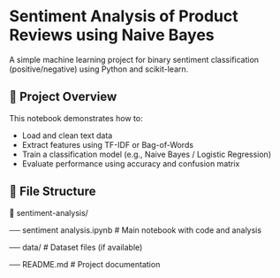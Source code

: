#  Sentiment Analysis of Product Reviews using Naive Bayes

A simple machine learning project for binary sentiment classification (positive/negative) using Python and scikit-learn.

## 🚀 Project Overview

This notebook demonstrates how to:

- Load and clean text data
- Extract features using TF-IDF or Bag-of-Words
- Train a classification model (e.g., Naive Bayes / Logistic Regression)
- Evaluate performance using accuracy and confusion matrix

## 📂 File Structure

📁 sentiment-analysis/

── sentiment analysis.ipynb # Main notebook with code and analysis

── data/ # Dataset files (if available)

── README.md # Project documentation

